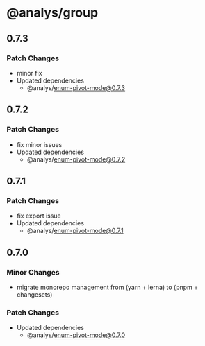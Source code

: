 # @analys/group

## 0.7.3

### Patch Changes

- minor fix
- Updated dependencies
  - @analys/enum-pivot-mode@0.7.3

## 0.7.2

### Patch Changes

- fix minor issues
- Updated dependencies
  - @analys/enum-pivot-mode@0.7.2

## 0.7.1

### Patch Changes

- fix export issue
- Updated dependencies
  - @analys/enum-pivot-mode@0.7.1

## 0.7.0

### Minor Changes

- migrate monorepo management from (yarn + lerna) to (pnpm + changesets)

### Patch Changes

- Updated dependencies
  - @analys/enum-pivot-mode@0.7.0
